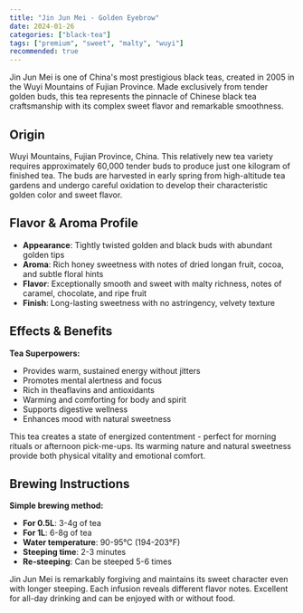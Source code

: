 ```yaml
---
title: "Jin Jun Mei - Golden Eyebrow"
date: 2024-01-26
categories: ["black-tea"]
tags: ["premium", "sweet", "malty", "wuyi"]
recommended: true
---
```


Jin Jun Mei is one of China's most prestigious black teas, created in 2005 in the Wuyi Mountains of Fujian Province. Made exclusively from tender golden buds, this tea represents the pinnacle of Chinese black tea craftsmanship with its complex sweet flavor and remarkable smoothness.

## Origin

Wuyi Mountains, Fujian Province, China. This relatively new tea variety requires approximately 60,000 tender buds to produce just one kilogram of finished tea. The buds are harvested in early spring from high-altitude tea gardens and undergo careful oxidation to develop their characteristic golden color and sweet flavor.

## Flavor & Aroma Profile

- **Appearance**: Tightly twisted golden and black buds with abundant golden tips
- **Aroma**: Rich honey sweetness with notes of dried longan fruit, cocoa, and subtle floral hints
- **Flavor**: Exceptionally smooth and sweet with malty richness, notes of caramel, chocolate, and ripe fruit
- **Finish**: Long-lasting sweetness with no astringency, velvety texture

## Effects & Benefits

**Tea Superpowers:**
- Provides warm, sustained energy without jitters
- Promotes mental alertness and focus
- Rich in theaflavins and antioxidants
- Warming and comforting for body and spirit
- Supports digestive wellness
- Enhances mood with natural sweetness

This tea creates a state of energized contentment - perfect for morning rituals or afternoon pick-me-ups. Its warming nature and natural sweetness provide both physical vitality and emotional comfort.

## Brewing Instructions

**Simple brewing method:**
- **For 0.5L**: 3-4g of tea
- **For 1L**: 6-8g of tea
- **Water temperature**: 90-95°C (194-203°F)
- **Steeping time**: 2-3 minutes
- **Re-steeping**: Can be steeped 5-6 times

Jin Jun Mei is remarkably forgiving and maintains its sweet character even with longer steeping. Each infusion reveals different flavor notes. Excellent for all-day drinking and can be enjoyed with or without food.
